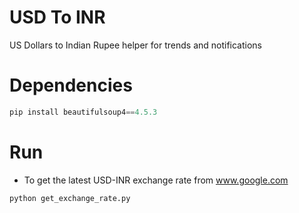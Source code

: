 # USD To INR
US Dollars to Indian Rupee helper for trends and notifications

# Dependencies
```python
pip install beautifulsoup4==4.5.3
```

# Run
* To get the latest USD-INR exchange rate from www.google.com 
```python
python get_exchange_rate.py
```
